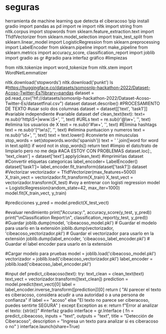 # seguras
herramienta de machine learning que detecta el ciberacoso
!pip install gradio
import pandas as pd
import re
import nltk
import string
from nltk.corpus import stopwords
from sklearn.feature_extraction.text import TfidfVectorizer
from sklearn.model_selection import train_test_split
from sklearn.linear_model import LogisticRegression
from sklearn.preprocessing import LabelEncoder
from sklearn.pipeline import make_pipeline
from sklearn.metrics import accuracy_score, classification_report
import joblib
import gradio as gr #gradio para interfaz gráfico
#limpiezas

from nltk.tokenize import word_tokenize
from nltk.stem import WordNetLemmatizer

nltk.download('stopwords')
nltk.download('punkt')
ls
#https://huggingface.co/datasets/somosnlp-hackathon-2022/Dataset-Acoso-Twitter-Es?library=pandas
dataset = pd.read_csv("hf://datasets/somosnlp-hackathon-2022/Dataset-Acoso-Twitter-Es/datasetfinal.csv")
dataset
dataset.describe()
#PROCESAMIENTO DE TEXTO
#usar solo dos columnas
dataset = dataset[['text', 'task1']] #variable independiente #variable
dataset
def clean_text(text):
  text= re.sub(r'http\S+|www.\S+', '', text) #URLs
  text = re.sub(r'@\w+', '', text) #elimina los usuarios de X
  text = re.sub(r'#\w+', '', text) #Elimina hashtags
  text = re.sub(r'[^\w\s]', '', text) #elimina puntuacion y numeros
  text = re.sub(r'\d+', '', text)
  text = text.lower() #convierte en minusculas
  stop_words = set(stopwords.words('spanish'))
  text = ' '.join([word for word in text.split() if word not in stop_words])
  return text
#limpio el dato/trato de limpiarlo pero no me deja #ACA ESTOY CON PROBLEMAS
dataset.loc[:, 'text_clean'] = dataset['text'].apply(clean_text)
#imprimirlas
dataset
#Convertir etiquetas categoricas
label_encoder= LabelEncoder()
dataset['task1']= label_encoder.fit_transform(dataset['task1'])
dataset
#Vectorizar
vectorizador = TfidfVectorizer(max_features=5000)
X_train_vect = vectorizador.fit_transform(X_train)
X_test_vect = vectorizador.transform(X_test)
#voy a entrenar con logisti regression
model = LogisticRegression(random_state=42, max_iter=1000)
model.fit(X_train_vect, y_train)

#predicciones
y_pred = model.predict(X_test_vect)

#evaluar rendimiento
print("Accuracy:", accuracy_score(y_test, y_pred))
print("\nClassification Report:\n", classification_report(y_test, y_pred))
#Guardar
joblib.dump(model, 'cibeacoso_model.pkl') # Guardar el modelo para usarlo en la extensión
joblib.dump(vectorizador, 'cibeacoso_vectorizador.pkl') # Guardar el vectorizador para usarlo en la extensión
joblib.dump(label_encoder, 'cibeacoso_label_encoder.pkl') # Guardar el label encoder para usarlo en la extensión

#Cargar modelo para pruebas
model = joblib.load('cibeacoso_model.pkl')
vectorizador = joblib.load('cibeacoso_vectorizador.pkl')
label_encoder = joblib.load('cibeacoso_label_encoder.pkl')

#input
def predict_cibeacoso(text):
  try:
    text_clean = clean_text(text)
    text_vect = vectorizador.transform([text_clean])
    prediction = model.predict(text_vect)[0]
    label = label_encoder.inverse_transform([prediction])[0]
    return (
        "Al parecer el texto es ciberacoso, considera acudir a una autoridad o a una persona de confianza"
        if label == "acoso"
        else "El texto no parece ser ciberacoso, puedes sentirte SEGURA"
    )
  except Exception as e:
    return f"Error al analizar el texto: {str(e)}"
#interfaz gradio
interface = gr.Interface (
    fn = predict_cibeacoso,
    inputs = "text",
    outputs = "text",
    title = "Detección de Ciberacoso",
    description = "Ingresa un texto para analizar si es ciberacoso o no"
)
interface.launch(share=True)

